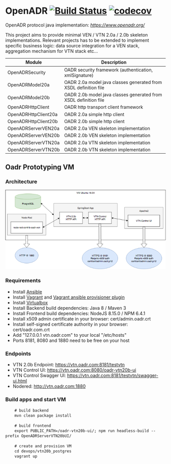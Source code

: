 # OpenADR  [![Build Status](https://travis-ci.org/avob/OpenADR.svg?branch=master)](https://travis-ci.org/avob/OpenADR)  [![codecov](https://codecov.io/gh/avob/OpenADR/branch/master/graph/badge.svg)](https://codecov.io/gh/avob/OpenADR)


OpenADR protocol java implementation: *https://www.openadr.org/*

This project aims to provide minimal VEN / VTN 2.0a / 2.0b skeleton implementations. Relevant projects has to be extended to implement specific business logic: data source integration for a VEN stack, aggregation mechanism for VTN stack etc...

Module | Description
------------- | ------------- 
OpenADRSecurity | OADR security framework (authentication, xmlSignature)
OpenADRModel20a | OADR 2.0a model java classes generated from XSDL definition file
OpenADRModel20b | OADR 2.0b model java classes generated from XSDL definition file
OpenADRHttpClient | OADR http transport client framework
OpenADRHttpClient20a | OADR 2.0a simple http client
OpenADRHttpClient20b | OADR 2.0b simple http client
OpenADRServerVEN20a | OADR 2.0a VEN skeleton implementation
OpenADRServerVEN20b | OADR 2.0b VEN skeleton implementation
OpenADRServerVTN20a | OADR 2.0a VTN skeleton implementation
OpenADRServerVTN20b | OADR 2.0b VTN skeleton implementation

## Oadr Prototyping VM

### Architecture

<p align="center">
  <img src="https://github.com/avob/OpenADR/raw/master/oadr_proto_archi.png?raw=true" alt="Sublime's custom image"/>
</p>

### Requirements

- Install [Ansible](https://docs.ansible.com/ansible/latest/installation_guide/intro_installation.html#installing-the-control-machine)
- Install [Vagrant](https://www.vagrantup.com/) and [Vagrant ansible provisioner plugin](https://www.vagrantup.com/docs/provisioning/ansible.html)
- Install [Virtualbox](https://www.virtualbox.org/)
- Install Backend build dependencies: Java 8 / Maven 3
- Install Frontend build dependencies: NodeJS 8.15.0 / NPM 6.4.1
- Install x509 admin certificate in your browser: cert/admin.oadr.crt
- Install self-signed certificate authority in your browser: cert/oadr.com.crt
- Add "127.0.0.1 vtn.oadr.com" to your local "/etc/hosts" 
- Ports 8181, 8080 and 1880 need to be free on your host

### Endpoints

- VTN 2.0b Endpoint: https://vtn.oadr.com:8181/testvtn
- VTN Control UI: https://vtn.oadr.com:8080/oadr-vtn20b-ui
- VTN Control Swagger UI: https://vtn.oadr.com:8181/testvtn/swagger-ui.html
- Nodered: http://vtn.oadr.com:1880 

### Build apps and start VM
```shell
	# build backend
	mvn clean package install

	# build frontend
	export PUBLIC_PATH=/oadr-vtn20b-ui/; npm run headless-build --prefix OpenADRServerVTN20bUI/

	# create and provision VM
	cd devops/vtn20b_postgres
	vagrant up
```

